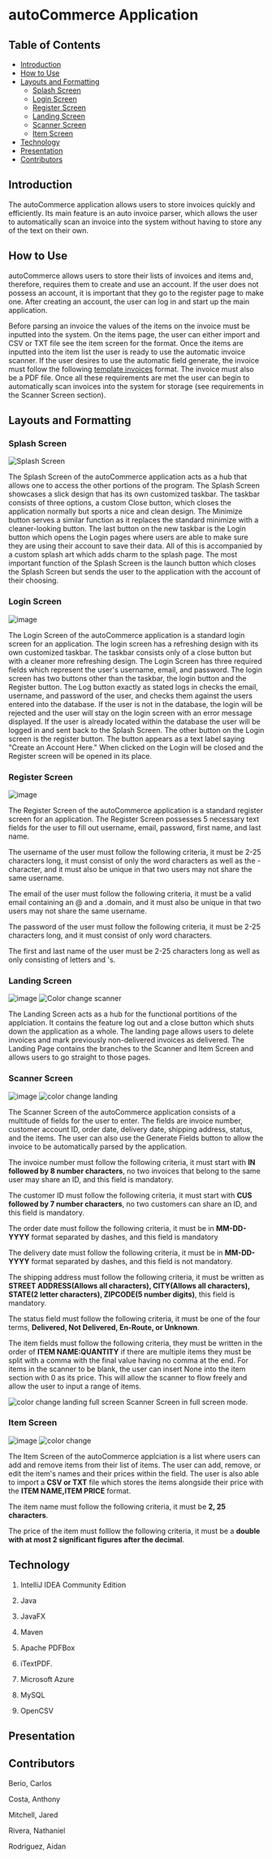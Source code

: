 # autoCommerce Application

## Table of Contents

- [Introduction](#introduction)
- [How to Use](#how-to-use)
- [Layouts and Formatting](#layouts-and-formatting)
  - [Splash Screen](#splash-screen)
  - [Login Screen](#login-screen)
  - [Register Screen](#register-screen)
  - [Landing Screen](#landing-screen)
  - [Scanner Screen](#scanner-screen)
  - [Item Screen](#item-screen)
- [Technology](#technology)
- [Presentation](#presentation)
- [Contributors](#contributors)

## Introduction

The autoCommerce application allows users to store invoices quickly and efficiently. Its main feature is an auto invoice parser, which allows the user to automatically scan an invoice into the system without having to store any of the text on their own.

## How to Use

autoCommerce allows users to store their lists of invoices and items and, therefore, requires them to create and use an account. If the user does not possess an account, it is important that they go to the register page to make one. After creating an account, the user can log in and start up the main application.

Before parsing an invoice the values of the items on the invoice must be inputted into the system. On the items page, the user can either import and CSV or TXT file see the item screen for the format. Once the items are inputted into the item list the user is ready to use the automatic invoice scanner. If the user desires to use the automatic field generate, the invoice must follow the following [template invoices](https://mega.nz/file/tlggXDaT#HUWvAdF_WVcEwoSpare4bWBUpwnBVXPC8IvbkNwrBVI) format. The invoice must also be a PDF file. Once all these requirements are met the user can begin to automatically scan invoices into the system for storage (see requirements in the Scanner Screen section).

## Layouts and Formatting

### Splash Screen

![Splash Screen](https://github.com/user-attachments/assets/62746a78-9ce9-4fb1-9ca8-944207e4a003)

The Splash Screen of the autoCommerce application acts as a hub that allows one to access the other portions of the program. The Splash Screen showcases a slick design that has its own customized taskbar. The taskbar consists of three options, a custom Close button, which closes the application normally but sports a nice and clean design. The Minimize button serves a similar function as it replaces the standard minimize with a cleaner-looking button. The last button on the new taskbar is the Login button which opens the Login pages where users are able to make sure they are using their account to save their data. All of this is accompanied by a custom splash art which adds charm to the splash page. The most important function of the Splash Screen is the launch button which closes the Splash Screen but sends the user to the application with the account of their choosing.

### Login Screen

![image](https://github.com/user-attachments/assets/62df0940-31a1-48d5-9601-7a3384820920)

The Login Screen of the autoCommerce application is a standard login screen for an application. The login screen has a refreshing design with its own customized taskbar. The taskbar consists only of a close button but with a cleaner more refreshing design. The Login Screen has three required fields which represent the user's username, email, and password. The login screen has two buttons other than the taskbar, the login button and the Register button. The Log button exactly as stated logs in checks the email, username, and password of the user, and checks them against the users entered into the database. If the user is not in the database, the login will be rejected and the user will stay on the login screen with an error message displayed. If the user is already located within the database the user will be logged in and sent back to the Splash Screen. The other button on the Login screen is the register button. The button appears as a text label saying "Create an Account Here." When clicked on the Login will be closed and the Register screen will be opened in its place.

### Register Screen

![image](https://github.com/user-attachments/assets/e8fff275-3896-4cfb-b2c1-9a4394e45df9)

The Register Screen of the autoCommerce application is a standard register screen for an application. The Register Screen possesses 5 necessary text fields for the user to fill out username, email, password, first name, and last name.

The username of the user must follow the following criteria, it must be 2-25 characters long, it must consist of only the word characters as well as the - character, and it must also be unique in that two users may not share the same username.

The email of the user must follow the following criteria, it must be a valid email containing an @ and a .domain, and it must also be unique in that two users may not share the same username.

The password of the user must follow the following criteria, it must be 2-25 characters long, and it must consist of only word characters.

The first and last name of the user must be 2-25 characters long as well as only consisting of letters and 's. 

### Landing Screen

![image](https://github.com/user-attachments/assets/4ae4c752-c74a-403d-a86b-79695b3d0f92)
![Color change scanner](https://github.com/user-attachments/assets/720a8039-b43d-4cc1-82db-676b24ad2661)


The Landing Screen acts as a hub for the functional portitions of the applciation. It contains the feature log out and a close button which shuts down the application as a whole. The landing page allows users to delete invoices and mark previously non-delivered invoices as delivered. The Landing Page contains the branches to the Scanner and Item Screen and allows users to go straight to those pages.

### Scanner Screen

![image](https://github.com/user-attachments/assets/5aa0f7e0-6aac-440a-8cd3-e095e3d9c4d4)
![color change landing](https://github.com/user-attachments/assets/9b3741e4-af5c-4070-b080-9549fee32bf7)


The Scanner Screen of the autoCommerce application consists of a multitude of fields for the user to enter. The fields are invoice number, customer account ID, order date, delivery date, shipping address, status, and the items. The user can also use the Generate Fields button to allow the invoice to be automatically parsed by the application.

The invoice number must follow the following criteria, it must start with **IN followed by 8 number characters**, no two invoices that belong to the same user may share an ID, and this field is mandatory.

The customer ID must follow the following criteria, it must start with **CUS followed by 7 number characters**, no two customers can share an ID, and this field is mandatory.

The order date must follow the following criteria, it must be in **MM-DD-YYYY** format separated by dashes, and this field is mandatory

The delivery date must follow the following criteria, it must be in **MM-DD-YYYY** format separated by dashes, and this field is not mandatory.

The shipping address must follow the following criteria, it must be written as **STREET ADDRESS(Allows all characters), CITY(Allows all characters), STATE(2 letter characters), ZIPCODE(5 number digits)**, this field is mandatory.

The status field must follow the following criteria, it must be one of the four terms, **Delivered, Not Delivered, En-Route, or Unknown**.

The item fields must follow the following criteria, they must be written in the order of **ITEM NAME:QUANTITY** if there are multiple items they must be split with a comma with the final value having no comma at the end. For items in the scanner to be blank, the user can insert None into the item section with 0 as its price. This will allow the scanner to flow freely and allow the user to input a range of items. 

![color change landing full screen](https://github.com/user-attachments/assets/837c4bd6-d58c-4a83-a5be-b34f9b777595)
Scanner Screen in full screen mode.

### Item Screen

![image](https://github.com/user-attachments/assets/e2e820bf-c1a0-4d08-b67f-af6c953f454d)
![color change](https://github.com/user-attachments/assets/679b0653-479b-4edb-9041-21c2b601a879)

The Item Screen of the autoCommerce applciation is a list where users can add and remove items from their list of items. The user can add, remove, or edit the item's names and their prices within the field. The user is also able to import a **CSV or TXT** file which stores the items alongside their price with the **ITEM NAME,ITEM PRICE** format.

The item name must follow the following criteria, it must be **2, 25 characters**.

The price of the item must folllow the following criteria, it must be a **double with at most 2 significant figures after the decimal**.

## Technology

1. IntelliJ IDEA Community Edition

2. Java

3. JavaFX

5. Maven

6. Apache PDFBox

7. iTextPDF.

8. Microsoft Azure

9. MySQL

10. OpenCSV

## Presentation
    
## Contributors

Berio, Carlos

Costa, Anthony

Mitchell, Jared

Rivera, Nathaniel 

Rodriguez, Aidan
